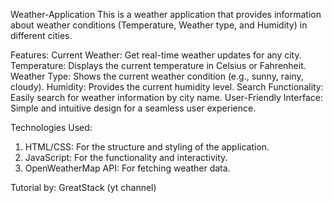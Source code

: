 Weather-Application
This is a weather application that provides information about weather conditions (Temperature, Weather type, and Humidity) in different cities.

Features:
Current Weather: Get real-time weather updates for any city.
Temperature: Displays the current temperature in Celsius or Fahrenheit.
Weather Type: Shows the current weather condition (e.g., sunny, rainy, cloudy).
Humidity: Provides the current humidity level.
Search Functionality: Easily search for weather information by city name.
User-Friendly Interface: Simple and intuitive design for a seamless user experience.

Technologies Used:
1) HTML/CSS: For the structure and styling of the application.
2) JavaScript: For the functionality and interactivity.
3) OpenWeatherMap API: For fetching weather data.

Tutorial by: GreatStack (yt channel)
